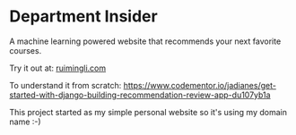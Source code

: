 # Department Insider

A machine learning powered website that recommends your next favorite courses.

Try it out at: [ruimingli.com](http://ruimingli.com)

To understand it from scratch: https://www.codementor.io/jadianes/get-started-with-django-building-recommendation-review-app-du107yb1a

This project started as my simple personal website so it's using my domain name :-)
